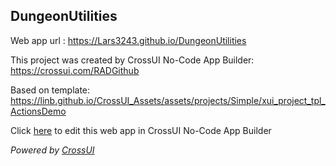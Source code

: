 ## DungeonUtilities
Web app url : https://Lars3243.github.io/DungeonUtilities

This project was created by CrossUI No-Code App Builder: https://crossui.com/RADGithub

Based on template: https://linb.github.io/CrossUI_Assets/assets/projects/Simple/xui_project_tpl_ActionsDemo

Click [here](https://crossui.com/RADGithub/#!from=github&owner=Lars3243&repo=DungeonUtilities) to edit this web app in CrossUI No-Code App Builder

<i>Powered by [CrossUI](https://crossui.com)</i>
